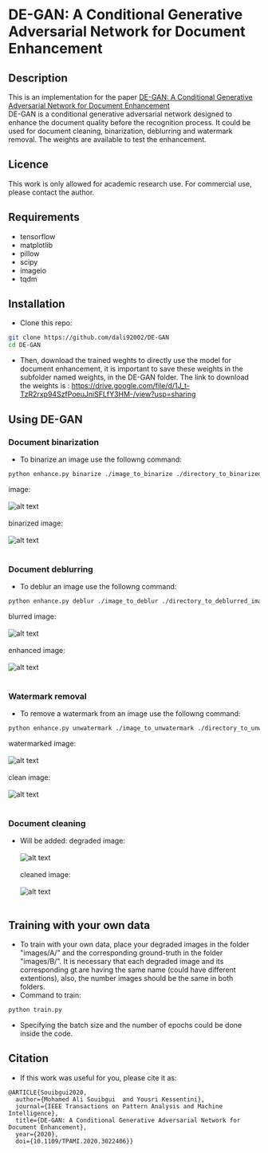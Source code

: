 # DE-GAN: A Conditional Generative Adversarial Network for Document Enhancement
## Description
This is an implementation for the paper [DE-GAN: A Conditional Generative Adversarial Network for Document Enhancement](https://ieeexplore.ieee.org/document/9187695)<br>
DE-GAN is a conditional generative adversarial network designed to enhance the document quality before the recognition process. It could be used for document cleaning, binarization, deblurring and watermark removal. The weights are available to test the enhancement. 
## Licence
This work is only allowed for academic research use. For commercial use, please contact the author.
## Requirements
- tensorflow
- matplotlib
- pillow
- scipy
- imageio
- tqdm
## Installation

- Clone this repo:
```bash
git clone https://github.com/dali92002/DE-GAN
cd DE-GAN
```
- Then, download the trained weghts to directly use the model for document enhancement, it is important to save these weights in the subfolder named weights, in the DE-GAN folder. The link to download the weights is : https://drive.google.com/file/d/1J_t-TzR2rxp94SzfPoeuJniSFLfY3HM-/view?usp=sharing
## Using DE-GAN
### Document binarization
- To binarize an image use the followng command: 
```bash
python enhance.py binarize ./image_to_binarize ./directory_to_binarized_image
```
image:<br /><br />
![alt text](https://github.com/dali92002/DE-GAN/blob/master/images/2.bmp?raw=true)<br /><br />
binarized image:<br /><br />
![alt text](https://github.com/dali92002/DE-GAN/blob/master/images/2cleaned.bmp?raw=true)<br /><br />
### Document deblurring
- To deblur an image use the followng command: 
```bash
python enhance.py deblur ./image_to_deblur ./directory_to_deblurred_image
```

blurred image:<br /><br />
![alt text](https://github.com/dali92002/DE-GAN/blob/master/images/4014.png?raw=true)<br /><br />
enhanced image:<br /><br />
![alt text](https://github.com/dali92002/DE-GAN/blob/master/images/4014cleaned.png?raw=true)<br /><br />
### Watermark removal
- To remove a watermark from  an image use the followng command: 
```bash
python enhance.py unwatermark ./image_to_unwatermark ./directory_to_unwatermarked_image
```
watermarked image:<br /><br />
![alt text](https://github.com/dali92002/DE-GAN/blob/master/images/960.png?raw=true)<br /><br />
clean image:<br /><br />
![alt text](https://github.com/dali92002/DE-GAN/blob/master/images/960cleaned.png?raw=true)<br /><br />
### Document cleaning
- Will be added: 
degraded image:<br /><br />
![alt text](https://github.com/dali92002/DE-GAN/blob/master/images/1.png?raw=true)<br /><br />
cleaned image:<br /><br />
![alt text](https://github.com/dali92002/DE-GAN/blob/master/images/1cleaned.png?raw=true)<br /><br />
## Training with your own data
- To train with your own data, place your degraded images in the folder "images/A/" and the corresponding ground-truth in the folder "images/B/". It is necessary that each degraded image and its corresponding gt are having the same name (could have different extentions), also, the number images  should be the same in both folders.
- Command to train:
```bash
python train.py 
```
- Specifying the batch size and the number of epochs could be done inside the code.
## Citation
- If this work was useful for you, please cite it as: 
```
@ARTICLE{Souibgui2020,
  author={Mohamed Ali Souibgui  and Yousri Kessentini},
  journal={IEEE Transactions on Pattern Analysis and Machine Intelligence}, 
  title={DE-GAN: A Conditional Generative Adversarial Network for Document Enhancement}, 
  year={2020},
  doi={10.1109/TPAMI.2020.3022406}}
```
